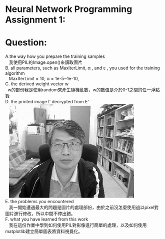 # Neural Network Programming Assignment 1:

# Question:
  A.the way how you prepare the training samples  
    我使用PIL的Image.open()來讀取圖片  
  B. all parameters, such as MaxIterLimit, α , and ε , you used for the training algorithm  
    MaxIterLimit = 10, α = 1e-5~1e-10,  
  C. the derived weight vector w  
    w的部份我是使用random來產生隨機亂數，w的數值是介於0-1之間的任一浮點數  
  D. the printed image I’ decrypted from E’  
    ![error](https://github.com/weiwow123/ML2018_410321114/blob/master/imgResult/decrypted_EP1e-9_10.png)  
  E. the problems you encountered  
    我一開始遭遇最大的問題是圖片的處理部份，由於之前沒怎麼使用過以pixel對圖片進行修改，所以中間不停出錯。  
  F. what you have learned from this work  
    我在這份作業中學到如何使用PIL對影像進行簡單的處理，以及如何使用matplotlib建立簡單圖表將資料視覺化。  

